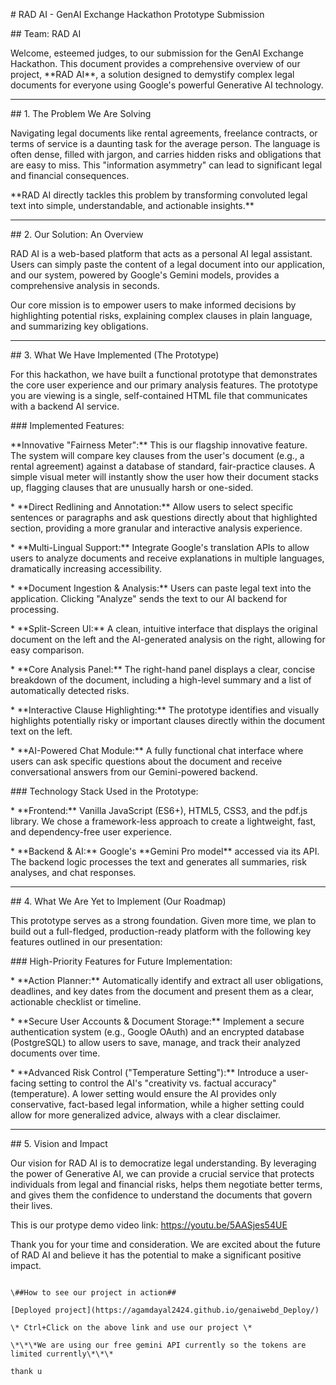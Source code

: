 \# RAD AI - GenAI Exchange Hackathon Prototype Submission



\## Team: RAD AI



Welcome, esteemed judges, to our submission for the GenAI Exchange Hackathon. This document provides a comprehensive overview of our project, \*\*RAD AI\*\*, a solution designed to demystify complex legal documents for everyone using Google's powerful Generative AI technology.



---



\## 1. The Problem We Are Solving



Navigating legal documents like rental agreements, freelance contracts, or terms of service is a daunting task for the average person. The language is often dense, filled with jargon, and carries hidden risks and obligations that are easy to miss. This "information asymmetry" can lead to significant legal and financial consequences.



\*\*RAD AI directly tackles this problem by transforming convoluted legal text into simple, understandable, and actionable insights.\*\*



---



\## 2. Our Solution: An Overview



RAD AI is a web-based platform that acts as a personal AI legal assistant. Users can simply paste the content of a legal document into our application, and our system, powered by Google's Gemini models, provides a comprehensive analysis in seconds.



Our core mission is to empower users to make informed decisions by highlighting potential risks, explaining complex clauses in plain language, and summarizing key obligations.



---



\## 3. What We Have Implemented (The Prototype)



For this hackathon, we have built a functional prototype that demonstrates the core user experience and our primary analysis features. The prototype you are viewing is a single, self-contained HTML file that communicates with a backend AI service.



\### Implemented Features:



\*\*Innovative "Fairness Meter":\*\* This is our flagship innovative feature. The system will compare key clauses from the user's document (e.g., a rental agreement) against a database of standard, fair-practice clauses. A simple visual meter will instantly show the user how their document stacks up, flagging clauses that are unusually harsh or one-sided.

\*   \*\*Direct Redlining and Annotation:\*\* Allow users to select specific sentences or paragraphs and ask questions directly about that highlighted section, providing a more granular and interactive analysis experience.

\*   \*\*Multi-Lingual Support:\*\* Integrate Google's translation APIs to allow users to analyze documents and receive explanations in multiple languages, dramatically increasing accessibility.



\*   \*\*Document Ingestion \& Analysis:\*\* Users can paste legal text into the application. Clicking "Analyze" sends the text to our AI backend for processing.

\*   \*\*Split-Screen UI:\*\* A clean, intuitive interface that displays the original document on the left and the AI-generated analysis on the right, allowing for easy comparison.

\*   \*\*Core Analysis Panel:\*\* The right-hand panel displays a clear, concise breakdown of the document, including a high-level summary and a list of automatically detected risks.

\*   \*\*Interactive Clause Highlighting:\*\* The prototype identifies and visually highlights potentially risky or important clauses directly within the document text on the left.

\*   \*\*AI-Powered Chat Module:\*\* A fully functional chat interface where users can ask specific questions about the document and receive conversational answers from our Gemini-powered backend.



\### Technology Stack Used in the Prototype:



\*   \*\*Frontend:\*\* Vanilla JavaScript (ES6+), HTML5, CSS3, and the pdf.js library. We chose a framework-less approach to create a lightweight, fast, and dependency-free user experience.

\*   \*\*Backend \& AI:\*\* Google's \*\*Gemini Pro model\*\* accessed via its API. The backend logic processes the text and generates all summaries, risk analyses, and chat responses.



---



\## 4. What We Are Yet to Implement (Our Roadmap)



This prototype serves as a strong foundation. Given more time, we plan to build out a full-fledged, production-ready platform with the following key features outlined in our presentation:



\### High-Priority Features for Future Implementation:



\*   \*\*Action Planner:\*\* Automatically identify and extract all user obligations, deadlines, and key dates from the document and present them as a clear, actionable checklist or timeline.

\*   \*\*Secure User Accounts \& Document Storage:\*\* Implement a secure authentication system (e.g., Google OAuth) and an encrypted database (PostgreSQL) to allow users to save, manage, and track their analyzed documents over time.

\*   \*\*Advanced Risk Control ("Temperature Setting"):\*\* Introduce a user-facing setting to control the AI's "creativity vs. factual accuracy" (temperature). A lower setting would ensure the AI provides only conservative, fact-based legal information, while a higher setting could allow for more generalized advice, always with a clear disclaimer.



---



\## 5. Vision and Impact



Our vision for RAD AI is to democratize legal understanding. By leveraging the power of Generative AI, we can provide a crucial service that protects individuals from legal and financial risks, helps them negotiate better terms, and gives them the confidence to understand the documents that govern their lives.


This is our protype demo video link:
https://youtu.be/5AASjes54UE

Thank you for your time and consideration. We are excited about the future of RAD AI and believe it has the potential to make a significant positive impact.

```

\##How to see our project in action##

[Deployed project](https://agamdayal2424.github.io/genaiwebd_Deploy/)

\* Ctrl+Click on the above link and use our project \*

\*\*\*We are using our free gemini API currently so the tokens are limited currently\*\*\*

thank u
